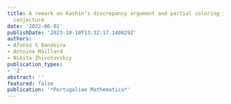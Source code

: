 ```yaml
---
title: A remark on Kashin’s discrepancy argument and partial coloring in the Komlós
  conjecture
date: '2022-06-01'
publishDate: '2023-10-10T13:32:17.140829Z'
authors:
- Afonso S Bandeira
- Antoine Maillard
- Nikita Zhivotovskiy
publication_types:
- '2'
abstract: ''
featured: false
publication: '*Portugaliae Mathematica*'
---
```


